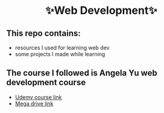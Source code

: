 <h1 align="center" >✨Web Development✨</h1>

## This repo contains: 
* resources I used for learning web dev
* some projects I made while learning 

## The course I followed is Angela Yu web development course
* [Udemy course link](https://www.udemy.com/course/the-complete-web-development-bootcamp/)
* [Mega drive link](https://bit.ly/2ZaL0rJ)



